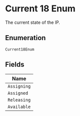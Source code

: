 
# Current 18 Enum

The current state of the IP.

## Enumeration

`Current18Enum`

## Fields

| Name |
|  --- |
| `Assigning` |
| `Assigned` |
| `Releasing` |
| `Available` |

